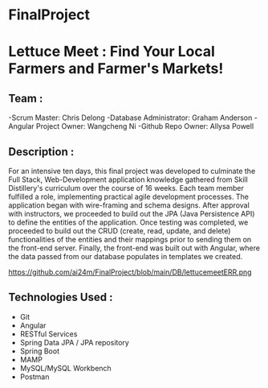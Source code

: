 # FinalProject

# Lettuce Meet : Find Your Local Farmers and Farmer's Markets! 

## Team : 
-Scrum Master: Chris Delong 
-Database Administrator: Graham Anderson
-Angular Project Owner: Wangcheng Ni 
-Github Repo Owner: Allysa Powell 

## Description : 
For an intensive ten days, this final project was developed to culminate the Full Stack, Web-Development application knowledge gathered from Skill Distillery's curriculum over the course of 16 weeks. Each team member fulfilled a role, implementing practical agile development processes. The application began with wire-framing and schema designs. After approval with instructors, we proceeded to build out the JPA (Java Persistence API) to define the entities of the application. Once testing was completed, we proceeded to build out the CRUD (create, read, update, and delete) functionalities of the entities and their mappings prior to sending them on the front-end server. Finally, the front-end was built out with Angular, where the data passed from our database populates in templates we created. 

https://github.com/ai24m/FinalProject/blob/main/DB/lettucemeetERR.png



## Technologies Used : 
* Git
* Angular 
* RESTful Services
* Spring Data JPA / JPA repository
* Spring Boot
* MAMP
* MySQL/MySQL Workbench
* Postman 
